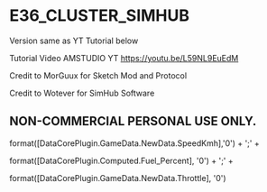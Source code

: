 # E36_CLUSTER_SIMHUB

Version same as YT Tutorial below

Tutorial Video AMSTUDIO YT https://youtu.be/L59NL9EuEdM

Credit to MorGuux for Sketch Mod and Protocol

Credit to Wotever for SimHub Software

NON-COMMERCIAL PERSONAL USE ONLY. 
-----------------------------------------------------------



format([DataCorePlugin.GameData.NewData.SpeedKmh],'0') + ';' +

format([DataCorePlugin.Computed.Fuel_Percent], '0') + ';' +

format([DataCorePlugin.GameData.NewData.Throttle], '0')

